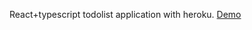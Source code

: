 React+typescript todolist application with heroku.
[Demo](https://guarded-meadow-30440.herokuapp.com/)
